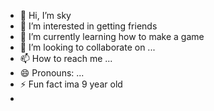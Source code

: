 - 👋 Hi, I’m sky
- 👀 I’m interested in getting friends
- 🌱 I’m currently learning how to make a game
- 💞️ I’m looking to collaborate on ...
- 📫 How to reach me ...
- 😄 Pronouns: ...
- ⚡ Fun fact ima 9 year old
- 

<!---
MasterEllen07/MasterEllen07 is a ✨ special ✨ repository because its `README.md` (this file) appears on your GitHub profile.
You can click the Preview link to take a look at your changes.
--->

